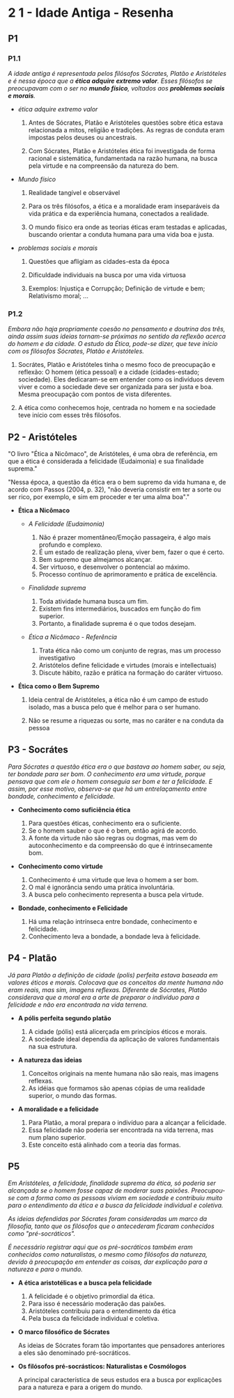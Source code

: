 # 2 1 - Idade Antiga - Resenha

## P1

### P1.1

*A idade antiga é representada pelos filósofos Sócrates, Platão e Aristóteles e é nessa época que a **ética adquire extremo valor**. Esses filósofos se preocupavam com o ser no **mundo físico**, voltados aos **problemas sociais e morais**.* 

- *ética adquire extremo valor*

    1. Antes de Sócrates, Platão e Aristóteles questões sobre ética estava relacionada a mitos, religião e tradições. As regras de conduta eram impostas pelos deuses ou ancestrais.

    2. Com Sócrates, Platão e Aristóteles ética foi investigada de forma racional e sistemática, fundamentada na razão humana, na busca pela virtude e na compreensão da natureza do bem.

- *Mundo físico*

    1. Realidade tangível e observável

    2. Para os três filósofos, a ética e a moralidade eram inseparáveis da vida prática e da experiência humana, conectados a realidade.

    3. O mundo físico era onde as teorias éticas eram testadas e aplicadas, buscando orientar a conduta humana para uma vida boa e justa.

- *problemas sociais e morais*

    1. Questões que afligiam as cidades-esta da época

    2. Dificuldade individuais na busca por uma vida virtuosa

    3. Exemplos: Injustiça e Corrupção; Definição de virtude e bem; Relativismo moral; ...

### P1.2

*Embora não haja propriamente coesão no pensamento e doutrina dos três, ainda assim suas ideias tornam-se próximas no sentido da reflexão acerca do homem e da cidade. O estudo da Ética, pode-se dizer, que teve início com os filósofos Sócrates, Platão e Aristóteles.*

1. Socrátes, Platão e Aristóteles tinha o mesmo foco de preocupação e reflexão: O homem (ética pessoal) e a cidade (cidades-estado; sociedade). Eles dedicaram-se em entender como os indivíduos devem viver e como a sociedade deve ser organizada para ser justa e boa. Mesma preocupação com pontos de vista diferentes.

2. A ética como conhecemos hoje, centrada no homem e na sociedade teve início com esses três filósofos.

## P2 - Aristóteles

"O livro "Ética a Nicômaco", de Aristóteles, é uma obra de referência, em que a ética é considerada a felicidade (Eudaimonia) e sua finalidade suprema."

"Nessa época, a questão da ética era o bem supremo da vida humana e, de acordo com Passos (2004, p. 32), "não deveria consistir em ter a sorte ou ser rico, por exemplo, e sim em proceder e ter uma alma boa"."


- **Ética a Nicômaco**

    - *A Felicidade (Eudaimonia)*

        1. Não é prazer momentâneo/Emoção passageira, é algo mais profundo e complexo.
        2. É um estado de realização plena, viver bem, fazer o que é certo.
        3. Bem supremo que almejamos alcançar.
        4. Ser virtuoso, e desenvolver o pontencial ao máximo.
        5. Processo contínuo de aprimoramento e prática de excelência.

    - *Finalidade suprema*

        1. Toda atividade humana busca um fim.
        2. Existem fins intermediários, buscados em função do fim superior.
        3. Portanto, a finalidade suprema é o que todos desejam.

    - *Ética a Nicômaco - Referência*

        1. Trata ética não como um conjunto de regras, mas um processo investigativo
        2. Aristótelos define felicidade e virtudes (morais e intellectuais)
        3. Discute hábito, razão e prática na formação do caráter virtuoso.

- **Ética como o Bem Supremo**

    1. Ideia central de Aristóteles, a ética não é um campo de estudo isolado, mas a busca pelo que é melhor para o ser humano.
 
    2. Não se resume a riquezas ou sorte, mas no caráter e na conduta da pessoa

## P3 - Socrátes

*Para Sócrates a questão ética era o que bastava ao homem saber, ou seja, ter bondade para ser bom. O conhecimento era uma virtude, porque pensava que com ele o homem conseguia ser bom e ter a felicidade. E assim, por esse motivo, observa-se que há um entrelaçamento entre bondade, conhecimento e felicidade.*

- **Conhecimento como suficiência ética**

    1. Para questões éticas, conhecimento era o suficiente.
    2. Se o homem sauber o que é o bem, então agirá de acordo.
    3. A fonte da virtude não são regras ou dogmas, mas vem do autoconhecimento e da compreensão do que é intrinsecamente bom.

- **Conhecimento como virtude**

    1. Conhecimento é uma virtude que leva o homem a ser bom.
    2. O mal é ignorância sendo uma prática involuntária.
    3. A busca pelo conhecimento representa a busca pela virtude.

- **Bondade, conhecimento e Felicidade**

    1. Há uma relação intrínseca entre bondade, conhecimento e felicidade.
    2. Conhecimento leva a bondade, a bondade leva à felicidade.

## P4 - Platão

*Já para Platão a definição de cidade (polis) perfeita estava baseada em valores éticos e morais. Colocava que os conceitos da mente humana não eram reais, mas sim, imagens reflexas. Diferente de Sócrates, Platão considerava que a moral era a arte de preparar o indivíduo para a felicidade e não era encontrada na vida terrena.*

- **A pólis perfeita segundo platão**

    1. A cidade (pólis) está alicerçada em princípios éticos e morais.
    2. A sociedade ideal dependia da aplicação de valores fundamentais na sua estrutura.

- **A natureza das ideias**

    1. Conceitos originais na mente humana não são reais, mas imagens reflexas.
    2. As idéias que formamos são apenas cópias de uma realidade superior, o mundo das formas.

- **A moralidade e a felicidade**

    1. Para Platão, a moral prepara o indivíduo para a alcançar a felicidade.
    2. Essa felicidade não poderia ser encontrada na vida terrena, mas num plano superior.
    3. Este conceito está alinhado com a teoria das formas.

## P5

*Em Aristóteles, a felicidade, finalidade suprema da ética, só poderia ser alcançada se o homem fosse capaz de moderar suas paixões. Preocupou-se com a forma como as pessoas viviam em sociedade e contribuiu muito para o entendimento da ética e a busca da felicidade individual e coletiva.*

*As ideias defendidas por Sócrates foram consideradas um marco da filosofia, tanto que os filósofos que o antecederam ficaram conhecidos como "pré-socráticos".*

*É necessário registrar aqui que os pré-socráticos também eram conhecidos como naturalistas, o mesmo como filósofos da natureza, devido à preocupação em entender as coisas, dar explicação para a natureza e para o mundo.*

- **A ética aristotélicas e a busca pela felicidade**

    1. A felicidade é o objetivo primordial da ética.
    2. Para isso é necessário moderação das paixões. 
    3. Aristóteles contribuiu para o entendimento da ética
    4. Pela busca da felicidade individual e coletiva.   

- **O marco filosófico de Sócrates**

    As ideias de Sócrates foram tão importantes que pensadores anteriores a eles são denominado pré-socráticos.

- **Os filósofos pré-socrásticos: Naturalistas e Cosmólogos**

    A principal característica de seus estudos era a busca por explicações para a natureza e para a origem do mundo.